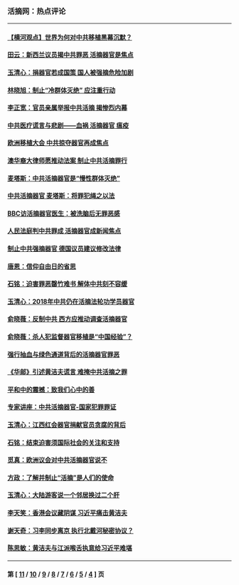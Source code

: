 ### 活摘网：热点评论
---
#### [【横河观点】世界为何对中共移植黑幕沉默？](../../pages/nf5879/n13244249.md?01290430) 
#### [田云：新西兰议员揭中共罪恶 活摘器官是焦点](../../pages/nf5879/n13070629.md?01290430) 
#### [玉清心：捐器官若成国策 国人被强摘危险加剧](../../pages/nf5879/n12802713.md?01290430) 
#### [林晓旭：制止“冷群体灭绝” 应注重行动](../../pages/nf5879/n12779736.md?01290430) 
#### [李正宽：官员亲属举报中共活摘 揭惨烈内幕](../../pages/nf5879/n12684490.md?01290430) 
#### [中共医疗谎言与悲剧——血祸 活摘器官 瘟疫](../../pages/nf5879/n12372103.md?01290430) 
#### [欧洲移植大会 中共掠夺器官再成焦点](../../pages/nf5879/n11538883.md?01290430) 
#### [澳华裔大律师愿推动法案 制止中共活摘罪行](../../pages/nf5879/n11377039.md?01290430) 
#### [麦塔斯：中共活摘器官是“慢性群体灭绝”](../../pages/nf5879/n11350529.md?01290430) 
#### [中共活摘器官 麦塔斯：将罪犯绳之以法](../../pages/nf5879/n11347973.md?01290430) 
#### [BBC访活摘器官医生：被洗脑后无罪恶感](../../pages/nf5879/n11335935.md?01290430) 
#### [人民法庭判中共罪成 活摘器官成新闻焦点](../../pages/nf5879/n11331578.md?01290430) 
#### [制止中共强摘器官 德国议员建议修改法律](../../pages/nf5879/n11249451.md?01290430) 
#### [唐恩：信仰自由日的省思](../../pages/nf5879/n11003525.md?01290430) 
#### [石铭：迫害罪恶罄竹难书  解体中共刻不容缓](../../pages/nf5879/n10942855.md?01290430) 
#### [玉清心：2018年中共仍在活摘法轮功学员器官](../../pages/nf5879/n10914646.md?01290430) 
#### [俞晓薇：反制中共 西方应推动调查活摘器官](../../pages/nf5879/n10794671.md?01290430) 
#### [俞晓薇：杀人犯监督器官移植是“中国经验”？](../../pages/nf5879/n10466427.md?01290430) 
#### [强行抽血与绿色通道背后的活摘器官罪恶](../../pages/nf5879/n10004708.md?01290430) 
#### [《华邮》引述黄洁夫谎言 难掩中共活摘之罪](../../pages/nf5879/n9642309.md?01290430) 
#### [平和中的震撼：致我们心中的善](../../pages/nf5879/n9021123.md?01290430) 
#### [专家讲座：中共活摘器官-国家犯罪罪证](../../pages/nf5879/n8828153.md?01290430) 
#### [玉清心：江西红会器官捐献官员贪腐的背后](../../pages/nf5879/n8522122.md?01290430) 
#### [石铭：结束迫害须国际社会的关注和支持](../../pages/nf5879/n8443497.md?01290430) 
#### [觅真：欧洲议会对中共活摘器官说不](../../pages/nf5879/n8337486.md?01290430) 
#### [方政：了解并制止“活摘”是人们的使命](../../pages/nf5879/n8329214.md?01290430) 
#### [玉清心：大陆游客说一个邻居换过二个肝](../../pages/nf5879/n8291404.md?01290430) 
#### [李天笑：香港会议藏阴谋 习近平痛击黄洁夫](../../pages/nf5879/n8241459.md?01290430) 
#### [谢天奇：习李同步离京 执行北戴河秘密协议？](../../pages/nf5879/n8230418.md?01290430) 
#### [陈思敏：黄洁夫与江派喉舌执意给习近平难堪](../../pages/nf5879/n8222166.md?01290430) 

---
#### 第 [ [11](./11.md?01290430) / [10](./10.md?01290430) / [9](./9.md?01290430) / [8](./8.md?01290430) / [7](./7.md?01290430) / [6](./6.md?01290430) / [5](./5.md?01290430) / [4](./4.md?01290430) ] 页
